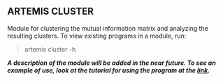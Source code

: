 ## ARTEMIS CLUSTER

Module for clustering the mutual information matrix and analyzing the resulting clusters. To view existing programs in a module, run:

> artemis cluster -h

***A description of the module will be added in the near future. To see an example of use, look at the tutorial for using the program at the [link](https://nalsur-veallam.github.io/TestPages/tutorial.html).***

